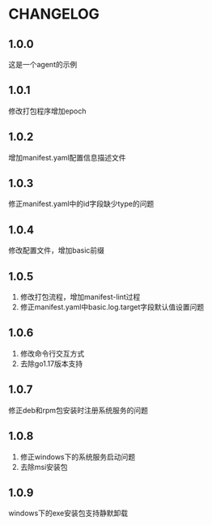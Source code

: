 # CHANGELOG

## 1.0.0

这是一个agent的示例

## 1.0.1

修改打包程序增加epoch

## 1.0.2

增加manifest.yaml配置信息描述文件

## 1.0.3

修正manifest.yaml中的id字段缺少type的问题

## 1.0.4

修改配置文件，增加basic前缀

## 1.0.5

1. 修改打包流程，增加manifest-lint过程
2. 修正manifest.yaml中basic.log.target字段默认值设置问题

## 1.0.6

1. 修改命令行交互方式
2. 去除go1.17版本支持

## 1.0.7

修正deb和rpm包安装时注册系统服务的问题

## 1.0.8

1. 修正windows下的系统服务启动问题
2. 去除msi安装包

## 1.0.9

windows下的exe安装包支持静默卸载